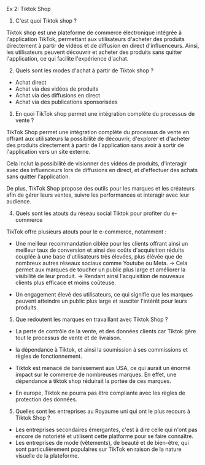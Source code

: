 Ex 2:
Tiktok Shop



 


1) C'est quoi Tiktok shop ?

Tiktok shop est une plateforme de commerce électronique intégrée à l'application TikTok, permettant aux utilisateurs d'acheter des produits directement à partir de vidéos et de diffusion en direct d'influenceurs.
Ainsi, les utilisateurs peuvent découvrir et acheter des produits sans quitter l'application, ce qui facilite l'expérience d'achat.

2) Quels sont les modes d'achat à partir de Tiktok shop ?

- Achat direct
- Achat via des vidéos de produits
- Achat via des diffusions en direct
- Achat via des publications sponsorisées


1) En quoi TikTok shop permet une intégration complète du processus de vente ?


TikTok Shop permet une intégration complète du processus de vente en offrant aux utilisateurs la possibilité de découvrir, d'explorer et d'acheter des produits directement à partir de l'application sans avoir à sortir de l'application vers un site externe. 

Cela inclut la possibilité de visionner des vidéos de produits, d'interagir avec des influenceurs lors de diffusions en direct, et d'effectuer des achats sans quitter l'application.

De plus, TikTok Shop propose des outils pour les marques et les créateurs afin de gérer leurs ventes, suivre les performances et interagir avec leur audience.


4) Quels sont les atouts du réseau social Tiktok pour profiter du e-commerce

TikTok offre plusieurs atouts pour le e-commerce, notamment :
- Une meilleur recommandation ciblée pour les clients offrant ainsi un meilleur taux de conversion et ainsi des coûts d'acquisition réduits couplée à une base d'utilisateurs très élevées, plus élévée que de nombreux autres réseaux sociaux comme Youtube ou Meta. 
  → Cela permet aux marques de toucher un public plus large et améliorer la visibilité de leur produit.
  → Rendant ainsi l'acquisition de nouveaux clients plus efficace et moins coûteuse.

- Un engagement élevé des utilisateurs, ce qui signifie que les marques peuvent atteindre un public plus large et susciter l'intérêt pour leurs produits.

5) Que redoutent les marques en travaillant avec Tiktok Shop ?

- La perte de contrôle de la vente, et des données clients car Tiktok gère tout le processus de vente et de livraison.
- la dépendance à Tiktok, et ainsi la soumission à ses commissions et règles de fonctionnement.
- Tiktok est menacé de banissement aux USA, ce qui aurait un énormé impact sur le commerce de nombreuses marques. En effet, une dépendance à tiktok shop réduirait la portée de ces marques.

- En europe, Tiktok ne pourra pas être compliante avec les règles de protection des données.

5) Quelles sont les entreprises au Royaume uni qui ont le plus recours à Tiktok Shop ?

- Les entreprises secondaires émergantes, c'est à dire celle qui n'ont pas encore de notoriété et utilisent cette platforme pour se faire connaître.
- Les entreprises de mode (vêtements), de beauté et de bien-être, qui sont particulièrement populaires sur TikTok en raison de la nature visuelle de la plateforme.

